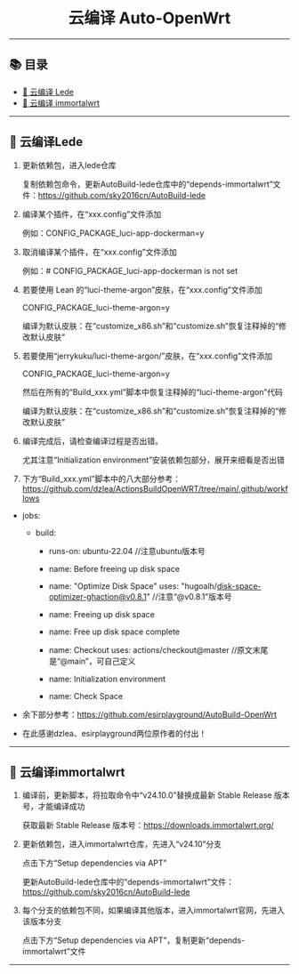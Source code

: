 <h1 align="center">云编译 Auto-OpenWrt</h1>

---

   ## 📚 目录
- [📖 云编译 Lede](#-云编译Lede)
- [📖 云编译 immortalwrt](#-云编译immortalwrt)
  
---

## 📖 云编译Lede

1. 更新依赖包，进入lede仓库

   复制依赖包命令，更新AutoBuild-lede仓库中的“depends-immortalwrt”文件：https://github.com/sky2016cn/AutoBuild-lede 
   
2. 编译某个插件，在“xxx.config”文件添加
   
   例如：CONFIG_PACKAGE_luci-app-dockerman=y

3. 取消编译某个插件，在“xxx.config”文件添加
   
   例如：# CONFIG_PACKAGE_luci-app-dockerman is not set

4. 若要使用 Lean 的“luci-theme-argon”皮肤，在“xxx.config”文件添加
   
   CONFIG_PACKAGE_luci-theme-argon=y

   编译为默认皮肤：在“customize_x86.sh”和“customize.sh”恢复注释掉的“修改默认皮肤”

5. 若要使用“jerrykuku/luci-theme-argon/”皮肤，在“xxx.config”文件添加

   CONFIG_PACKAGE_luci-theme-argon=y
   
   然后在所有的“Build_xxx.yml”脚本中恢复注释掉的“luci-theme-argon”代码

   编译为默认皮肤：在“customize_x86.sh”和“customize.sh”恢复注释掉的“修改默认皮肤”

6. 编译完成后，请检查编译过程是否出错。
  
   尤其注意“Initialization environment”安装依赖包部分，展开来细看是否出错

7. 下方“Build_xxx.yml”脚本中的八大部分参考：https://github.com/dzlea/ActionsBuildOpenWRT/tree/main/.github/workflows
   
- jobs:
  - build:
    - runs-on: ubuntu-22.04  //注意ubuntu版本号

    - name: Before freeing up disk space

    - name: "Optimize Disk Space"
      uses: "hugoalh/disk-space-optimizer-ghaction@v0.8.1"   //注意“@v0.8.1”版本号

    - name: Freeing up disk space
     
    - name: Free up disk space complete
     
    - name: Checkout
      uses: actions/checkout@master  //原文末尾是“@main”，可自己定义

    - name: Initialization environment
     
    - name: Check Space

- 余下部分参考：https://github.com/esirplayground/AutoBuild-OpenWrt

- 在此感谢dzlea、esirplayground两位原作者的付出！
   
---

## 📖 云编译immortalwrt

1. 编译前，更新脚本，将拉取命令中“v24.10.0”替换成最新 Stable Release 版本号，才能编译成功
       
   获取最新 Stable Release 版本号：https://downloads.immortalwrt.org/

2. 更新依赖包，进入immortalwrt仓库，先进入“v24.10”分支

   点击下方“Setup dependencies via APT”

   更新AutoBuild-lede仓库中的“depends-immortalwrt”文件：https://github.com/sky2016cn/AutoBuild-lede

4. 每个分支的依赖包不同，如果编译其他版本，进入immortalwrt官网，先进入该版本分支

   点击下方“Setup dependencies via APT”，复制更新“depends-immortalwrt”文件

---
